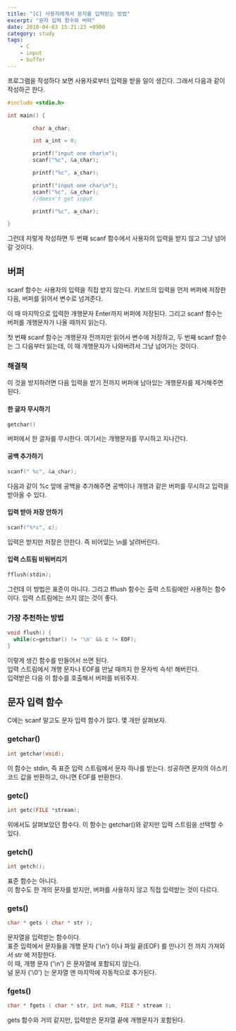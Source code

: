 ```yaml
---
title: "[C] 사용자에게서 문자를 입력받는 방법"
excerpt: "문자 입력 함수와 버퍼"
date: 2018-04-03 15:21:23 +0900
category: study
tags:
    - C
    - input
    - buffer
---
```


프로그램을 작성하다 보면 사용자로부터 입력을 받을 일이 생긴다. 그래서 다음과 같이 작성하곤 한다.

```c
#include <stdio.h>

int main() {

        char a_char;

        int a_int = 0;

        printf("input one char\n");
        scanf("%c", &a_char);

        printf("%c", a_char);

        printf("input one char\n");
        scanf("%c", &a_char);
        //doesn't get input

        printf("%c", a_char);

}
```
그런데 저렇게 작성하면 두 번째 scanf 함수에서 사용자의 입력을 받지 않고 그냥 넘어갈 것이다.

## 버퍼
scanf 함수는 사용자의 입력을 직접 받지 않는다. 키보드의 입력을 먼저 버퍼에 저장한 다음, 버퍼를 읽어서 변수로 넘겨준다.

이 때 마지막으로 입력한 개행문자 Enter까지 버퍼에 저장된다.
그리고 scanf 함수는 버퍼를 개행문자가 나올 때까지 읽는다.  

첫 번째 scanf 함수는 개행문자 전까지만 읽어서 변수에 저장하고, 두 번째 scanf 함수는 그 다음부터 읽는데, 이 때 개행문자가 나와버려서 그냥 넘어가는 것이다.

### 해결책
이 것을 방지하려면 다음 입력을 받기 전까지 버퍼에 남아있는 개행문자를 제거해주면 된다.

#### 한 글자 무시하기
```c
getchar()
```
버퍼에서 한 글자를 무시한다. 여기서는 개행문자를 무시하고 지나간다.

#### 공백 추가하기
```c
scanf(" %c", &a_char);
```
다음과 같이 %c 앞에 공백을 추가해주면 공백이나 개행과 같은 버퍼를 무시하고 입력을 받아올 수 있다.

#### 입력 받아 저장 안하기
```c
scanf("%*c", c);
```
입력은 받지만 저장은 안한다. 즉 비어있는 \n를 날려버린다.

#### 입력 스트림 비워버리기
```c
fflush(stdin);
```
그런데 이 방법은 표준이 아니다.
그리고 fflush 함수는 출력 스트림에만 사용하는 함수이다. 입력 스트림에는 쓰지 않는 것이 좋다.

### 가장 추천하는 방법
```c
void flush() {
  while(c=getchar() != '\n' && c != EOF);
}
```
이렇게 생긴 함수를 만들어서 쓰면 된다.  
입력 스트림에서 개행 문자나 EOF를 만날 때까지 한 문자씩 슥삭! 해버린다.  
입력받은 다음 이 함수를 호출해서 버퍼를 비워주자.

## 문자 입력 함수
C에는 scanf 말고도 문자 입력 함수가 많다. 몇 개만 살펴보자.

### getchar()
```c
int getchar(void);
```
이 함수는 stdin, 즉 표준 입력 스트림에서 문자 하나를 받는다. 성공하면 문자의 아스키 코드 값을 반환하고, 아니면 EOF를 반환한다.

### getc()
```c
int getc(FILE *stream);
```
위에서도 살펴보았던 함수다.
이 함수는 getchar()와 같지만 입력 스트림을 선택할 수 있다.

### getch()
```c
int getch();
```
표준 함수는 아니다.  
이 함수도 한 개의 문자를 받지만, 버퍼를 사용하지 않고 직접 입력받는 것이 다르다.

### gets()
```c
char * gets ( char * str );
```
문자열을 입력받는 함수이다.    
표준 입력에서 문자들을 개행 문자 ('\n') 이나 파일 끝(EOF) 를 만나기 전 까지 가져와서 str 에 저장한다.  
이 때, 개행 문자 ('\n') 은 문자열에 포함되지 않는다.  
널 문자 ('\0') 는 문자열 맨 마지막에 자동적으로 추가된다.

### fgets()
```c
char * fgets ( char * str, int num, FILE * stream );
```
gets 함수와 거의 같지만, 입력받은 문자열 끝에 개행문자가 포함된다.
